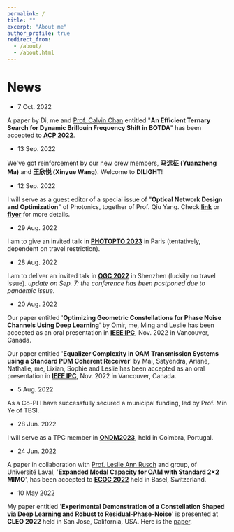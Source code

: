 ```yaml
---
permalink: /
title: ""
excerpt: "About me"
author_profile: true
redirect_from: 
  - /about/
  - /about.html
---
```

# News
- 7 Oct. 2022

A paper by Di, me and [Prof. Calvin Chan](https://lightweb.ie.cuhk.edu.hk/) entitled "**An Efficient Ternary Search for Dynamic Brillouin Frequency Shift in BOTDA**" has been accepted to [**ACP 2022**](http://www.acp2022.org/). 

- 13 Sep. 2022

We've got reinforcement by our new crew members, **马远征 (Yuanzheng Ma)** and **王欣悦 (Xinyue Wang)**. Welcome to **DILIGHT**!

- 12 Sep. 2022

I will serve as a guest editor of a special issue of "**Optical Network Design and Optimization**" of Photonics, together of Prof. Qiu Yang. Check [**link**](https://www.mdpi.com/journal/photonics/special_issues/DN426N7VV4) or [**flyer**](https://mycuhk-my.sharepoint.com/:b:/g/personal/1155021186_link_cuhk_edu_hk/Ed446pRdXutNr3z1fpSylmUBKUmkSB8MV8cnwyd6tTbwfA?e=bf3UQN) for more details.


- 29 Aug. 2022

I am to give an invited talk in [**PHOTOPTO 2023**](https://www.thescimeets.org/photopto2023/) in Paris (tentatively, dependent on travel restriction).

- 28 Aug. 2022

I am to deliver an invited talk in [**OGC 2022**](http://www.ipsogc.org/) in Shenzhen (luckily no travel issue). *update on Sep. 7: the conference has been postponed due to pandemic issue*.

- 20 Aug. 2022

Our paper entitled '**Optimizing Geometric Constellations for Phase Noise Channels Using Deep Learning**' by Omir, me, Ming and Leslie has been accepted as an oral presentation in [**IEEE IPC**](https://ieee-ipc.org/), Nov. 2022 in Vancouver, Canada. 

Our paper entitled '**Equalizer Complexity in OAM Transmission Systems using a Standard PDM Coherent Receiver**' by Mai, Satyendra, Ariane, Nathalie, me, Lixian, Sophie and Leslie has been accepted as an oral presentation in [**IEEE IPC**](https://ieee-ipc.org/), Nov. 2022 in Vancouver, Canada. 

- 5 Aug. 2022

As a Co-PI I have successfully secured a municipal funding, led by Prof. Min Ye of TBSI. 

- 28 Jun. 2022

I will serve as a TPC member in **[ONDM2023](https://ondm2023.inescc.pt/)**, held in Coimbra, Portugal.

- 24 Jun. 2022

A paper in collaboration with [Prof. Leslie Ann Rusch](https://ocl.fsg.ulaval.ca/team/leslie-rusch) and group, of Universit&eacute; Laval, '**Expanded Modal Capacity for OAM with Standard 2×2 MIMO**', has been accepted to **[ECOC 2022](https://www.ecoc2022.org/)** held in Basel, Switzerland.

- 10 May 2022

My paper entitled '**Experimental Demonstration of a Constellation Shaped via Deep Learning and Robust to Residual-Phase-Noise**' is presented at **CLEO 2022** held in San Jose, California, USA. Here is the [paper](https://ocl.fsg.ulaval.ca/fileadmin/user_upload/CLEO2022_Leslie.pdf).







